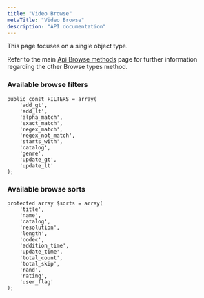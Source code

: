 ```yaml
---
title: "Video Browse"
metaTitle: "Video Browse"
description: "API documentation"
---
```


This page focuses on a single object type.

Refer to the main [Api Browse methods](https://ampache.org/api/api-browse) page for further information regarding the other Browse types method.

### Available browse filters

    public const FILTERS = array(
        'add_gt',
        'add_lt',
        'alpha_match',
        'exact_match',
        'regex_match',
        'regex_not_match',
        'starts_with',
        'catalog',
        'genre',
        'update_gt',
        'update_lt'
    );

### Available browse sorts

    protected array $sorts = array(
        'title',
        'name',
        'catalog',
        'resolution',
        'length',
        'codec',
        'addition_time',
        'update_time',
        'total_count',
        'total_skip',
        'rand',
        'rating',
        'user_flag'
    );
